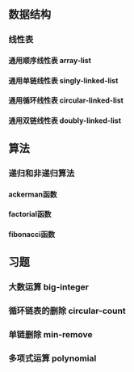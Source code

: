## 数据结构

### 线性表

#### 通用顺序线性表 array-list

#### 通用单链线性表 singly-linked-list

#### 通用循环线性表 circular-linked-list

#### 通用双链线性表 doubly-linked-list

## 算法

### 递归和非递归算法

#### ackerman函数

#### factorial函数

#### fibonacci函数

## 习题

### 大数运算 big-integer

### 循环链表的删除 circular-count

### 单链删除 min-remove

### 多项式运算 polynomial

